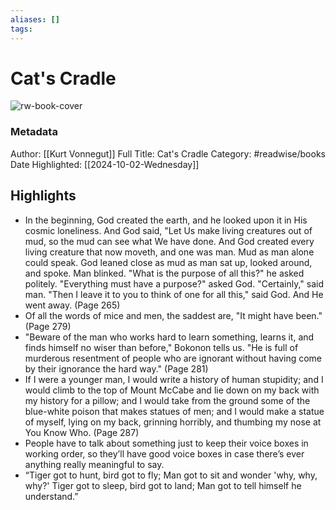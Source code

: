 ```yaml
---
aliases: []
tags:
---
```

# Cat's Cradle

![rw-book-cover](https://books.google.com/books/content?id=w25sx0G6nRsC&printsec=frontcover&img=1&zoom=5&edge=curl&source=public)
### Metadata
Author: [[Kurt Vonnegut]]
Full Title: Cat's Cradle
Category: #readwise/books
Date Highlighted: [[2024-10-02-Wednesday]]

## Highlights
- In the beginning, God created the earth, and he looked upon it in His cosmic loneliness.
  And God said, "Let Us make living creatures out of mud, so the mud can see what We have done.
  And God created every living creature that now moveth, and one was man. Mud as man alone could speak. God leaned close as mud as man sat up, looked around, and spoke. Man blinked. "What is the purpose of all this?" he asked politely.
  "Everything must have a purpose?" asked God.
  "Certainly," said man.
  "Then I leave it to you to think of one for all this," said God. And He went away. (Page 265)
- Of all the words of mice and men, the saddest are, "It might have been." (Page 279)
- "Beware of the man who works hard to learn something, learns it, and finds himself no wiser than before," Bokonon tells us. "He is full of murderous resentment of people who are ignorant without having come by their ignorance the hard way." (Page 281)
- If I were a younger man, I would write a history of human stupidity; and I would climb to the top of Mount McCabe and lie down on my back with my history for a pillow; and I would take from the ground some of the blue-white poison that makes statues of men; and I would make a statue of myself, lying on my back, grinning horribly, and thumbing my nose at You Know Who. (Page 287)
- People have to talk about something just to keep their voice boxes in working order, so they’ll have good voice boxes in case there’s ever anything really meaningful to say.
- “Tiger got to hunt, bird got to fly;
  Man got to sit and wonder 'why, why, why?'
  Tiger got to sleep, bird got to land;
  Man got to tell himself he understand.”
